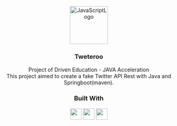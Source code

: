 <div align="center">
  <a href="https://github.com/pipas2309/projeto21-singmeasong">
    <img src="https://www.maschavandeweer.nl/wp-content/uploads/2020/09/Twitter_Pixabay_640-289x300.png" alt="JavaScriptLogo" width="100">
  </a>

  <h3 align="center">Tweteroo</h3>
  <div align="center">
    Project of Driven Education - JAVA Acceleration
    <br />
  </div>
  <div align="center">
    This project aimed to create a fake Twitter API Rest with Java and Springboot(maven).
    <br />
  </div>
</div>

<div align="center">
  <h3>Built With</h3>

  <img src="https://img.shields.io/badge/Java-ED8B00?style=for-the-badge&logo=java&logoColor=white" height="30px"/>
  <img src="https://img.shields.io/badge/Spring-6DB33F?style=for-the-badge&logo=spring&logoColor=white" height="30px" />
  <img src="https://img.shields.io/badge/PostgreSQL-316192?style=for-the-badge&logo=postgresql&logoColor=white" height="30px" />
  

  <!-- Badges source: https://dev.to/envoy_/150-badges-for-github-pnk -->
</div>

<!-- Table of Contents -->